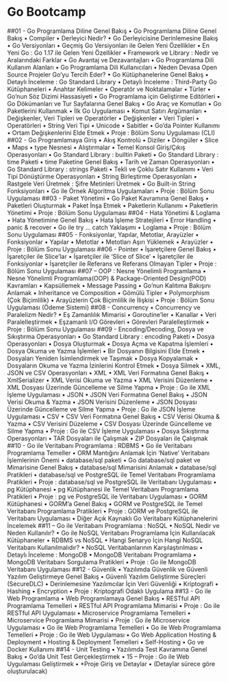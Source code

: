 # Go Bootcamp

##01 - Go Programlama Diline Genel Bakış
	•	Go Programlama Diline Genel Bakış
	•	Compiler
	•	Derleyici Nedir?
	•	Go Derleyicisine Derinlemesine Bakış
	•	Go Versiyonları
	•	Geçmiş Go Versiyonları ile Gelen Yeni Özellikler
	•	En Yeni Go : Go 1.17 ile Gelen Yeni Özellikler
	•	Framework ve Library : Nedir ve Aralarındaki Farklar
	•	Go Avantaj ve Dezavantajları
	•	Go Programlama Dili Kullanım Alanları
	•	Go Programlama Dili Kullanıcıları
	•	Neden Devasa Open Source Projeler Go’yu Tercih Eder?
	•	Go Kütüphanelerine Genel Bakış
	•	Detaylı İnceleme : Go Standard Library
	•	Detaylı İnceleme : Third-Party Go Kütüphaneleri 
	•	Anahtar Kelimeler
	•	Operatör ve Noktalamalar
	•	Türler
	•	Go’nun Söz Dizimi Hassasiyeti
	•	Go Programlama için Geliştirme Editörleri
	•	Go Dökümanları ve Tur Sayfalarına Genel Bakış
	•	Go Araç ve Komutları
	•	Go Paketlerini Kullanmak
	•	İlk Go Uygulaması
	•	Komut Satırı Argümanları
	•	Değişkenler, Veri Tipleri ve Operatörler
	•	Değişkenler
	•	Veri Tipleri
	•	Operatörleri
	•	String Veri Tipi
	•	Unicode
	•	Sabitler
	•	Go’da Pointer Kullanımı
	•	Ortam Değişkenlerini Elde Etmek
	•	Proje : Bölüm Sonu Uygulaması (CLI)
##02 - Go Programlamaya Giriş
	•	Akış Kontrolü
	•	Diziler 
	•	Döngüler
	•	Slice
	•	Maps
	•	type Nesnesi
	•	Alıştırmalar
	•	Temel Konsol Giriş/Çıkış Operasyonları
	•	Go Standard Library : builtin Paketi
	•	Go Standard Library : time Paketi
	•	time Paketine Genel Bakış 
	•	Tarih ve Zaman Operasyonları
	•	Go Standard Library : strings Paketi
	•	Tekli ve Çoklu Satır Kullanımı
	•	Veri Tipi Dönüştürme Operasyonları
	•	String Birleştirme Operasyonları
	•	Rastgele Veri Üretmek : Şifre Metinleri Üretmek
	•	Go Built-in String Fonksiyonları
	•	Go ile Örnek Algoritma Uygulamaları
	•	Proje : Bölüm Sonu Uygulaması
##03 - Paket Yönetimi
	•	Go Paket Kavramına Genel Bakış
	•	Paketleri Oluşturmak
	•	Paket İnşa Etmek
	•	Paketlerin Kullanımı
	•	Paketlerin Yönetimi
	•	Proje : Bölüm Sonu Uygulaması
##04 - Hata Yönetimi & Loglama
	•	Hata Yönetimine Genel Bakış
	•	Hata İşleme Stratejileri
	•	Error Handling
	•	panic & recover
	•	Go ile try … catch Yaklaşımı
	•	Loglama
	•	Proje : Bölüm Sonu Uygulaması
##05 - Fonksiyonlar, Yapılar, Metotlar, Arayüzler
	•	Fonksiyonlar
	•	Yapılar
	•	Metotlar
	•	Metotları Aşırı Yüklemek
	•	Arayüzler
	•	Proje : Bölüm Sonu Uygulaması
##06 - Pointer
	•	İşaretçilere Genel Bakış
	•	İşaretçiler ile Slice’lar
	•	İşaretçiler ile ‘Slice of Slice’
	•	İşaretçiler ile Fonksiyonlar
	•	İşaretçiler ile Referans ve Referans Olmayan Tipler
	•	Proje : Bölüm Sonu Uygulaması
##07 – OOP : Nesne Yönelimli Programlama
	•	Nesne Yönelimli Programlama(OOP) & Package-Oriented Design(POD) Kavramları
	•	Kapsüllemek
	•	Message Passing
	•	Go’nun Kalıtıma Bakışını Anlamak
	•	Inheritance ve Composition
	•	Gömülü Tipler
	•	Polymorphism (Çok Biçimlilik)
	•	Arayüzlerin Çok Biçimlilik ile İlişkisi
	•	Proje : Bölüm Sonu Uygulaması (Ödeme Sistemi)
##08 - Concurrency
	•	Concurrency ve Paralelizm Nedir?
	•	Eş Zamanlılık Mimarisi
	•	Goroutine’ler
	•	Kanallar
	•	Veri Paralelleştirmek
	•	Eşzamanlı I/O Görevleri 
	•	Görevleri Paralelleştirmek
	•	Proje : Bölüm Sonu Uygulaması
##09 - Encoding/Decoding, Dosya ve Sıkıştırma Operasyonları
	•	Go Standard Library : encoding Paketi
	•	Dosya Operasyonları
	•	Dosya Oluşturmak
	•	Dosya Açma ve Kapatma İşlemleri
	•	Dosya Okuma ve Yazma İşlemleri
	•	Bir Dosyanın Bilgisini Elde Etmek
	•	Dosyaları Yeniden İsimlendirmek ve Taşımak
	•	Dosya Kopyalamak
	•	Dosyaların Okuma ve Yazma İzinlerini Kontrol Etmek
	•	Dosya Silmek
	•	XML, JSON ve CSV Operasyonları
	•	XML
	•	XML Veri Formatına Genel Bakış
	•	XmlSerializer
	•	XML Verisi Okuma ve Yazma
	•	XML Verisini Düzenleme
	•	XML Dosyası Üzerinde Güncelleme ve Silme Yapma
	•	Proje : Go ile XML İşleme Uygulaması
	•	JSON
	•	JSON Veri Formatına Genel Bakış
	•	JSON Verisi Okuma & Yazma
	•	JSON Verisini Düzenleme
	•	JSON Dosyası Üzerinde Güncelleme ve Silme Yapma
	•	Proje : Go ile JSON İşleme Uygulaması
	•	CSV
	•	CSV Veri Formatına Genel Bakış
	•	CSV Verisi Okuma & Yazma
	•	CSV Verisini Düzeleme
	•	CSV Dosyası Üzerinde Güncelleme ve Silme Yapma
	•	Proje : Go ile CSV İşleme Uygulaması
	•	Dosya Sıkıştırma Operasyonları
	•	TAR Dosyaları ile Çalışmak
	•	ZIP Dosyaları ile Çalışmak
##10 - Go ile Veritabanı Programlama : RDBMS
	•	Go ile Veritabanı Programlama Temeller
	•	ORM Mantığını Anlamak İçin ‘Native’ Veritabanı İşlemlerinin Önemi
	•	database/sql paketi
	•	Go database/sql paket ve Mimarisine Genel Bakış
	•	database/sql Mimarisini Anlamak
	•	database/sql Pratikleri
	•	database/sql ve PostgreSQL ile Temel Veritabanı Programlama Pratikleri
	•	Proje : database/sql ve PostgreSQL ile Veritabanı Uygulaması
	•	pg Kütüphanesi
	•	pg Kütüphanesi ile Temel Veritabanı Programlama Pratikleri
	•	Proje : pg ve PostgreSQL ile Veritabanı Uygulaması
	•	GORM Kütüphanesi
	•	GORM’a Genel Bakış
	•	GORM ve PostgreSQL ile Temel Veritabanı Programlama Pratikleri
	•	Proje : GORM ve PostgreSQL ile Veritabanı Uygulaması
	•	Diğer Açık Kaynaklı Go Veritabanı Kütüphanelerini İncelemek
##11 – Go ile Veritabanı Programlama : NoSQL
	•	NoSQL Nedir ve Neden Kullanılır?
	•	Go ile NoSQL Veritabanı Programlama İçin Kullanılacak Kütüphaneler
	•	RDBMS vs NoSQL
	•	Hangi Senaryo İçin Hangi NoSQL Veritabanı Kullanılmalıdır?
	•	NoSQL Veritabanlarının Karşılaştırılması
	•	Detaylı İnceleme : MongoDB
	•	MongoDB Veritabanı Programlama
	•	MongoDB Veritabanı Sorgulama Pratikleri
	•	Proje : Go ile MongoDB Veritabanı Uygulaması
##12 - Güvenlik
	•	Yazılımda Güvenlik ve Güvenli Yazılım Geliştirmeye Genel Bakış
	•	Güvenli Yazılım Geliştirme Süreçleri (SecureDLC)
	•	Derinlemesine Yazılımcılar İçin Veri Güvenliği
	•	Kriptografi
	•	Hashing
	•	Encryption
	•	Proje : Kriptografi Odaklı Uygulama
##13 - Go ile Web Programlama
	•	Web Programlamaya Genel Bakış
	•	RESTful API Programlama Temelleri
	•	RESTful API Programlama Mimarisi
	•	Proje : Go ile RESTful API Uygulaması
	•	Microservice Programlama Temelleri
	•	Microservice Programlama Mimarisi
	•	Proje : Go ile Microservice Uygulaması
	•	Go ile Web Programlama Temelleri 
	•	Go ile Web Programlama Temelleri
	•	Proje : Go ile Web Uygulaması
	•	Go Web Application Hosting & Deployment
	•	Hosting & Deployment Temelleri
	•	Self-Hosting
	•	Go ve Docker Kullanımı
##14 - Unit Testing
	•	Yazılımda Test Kavramına Genel Bakış
	•	Go’da Unit Test Gerçekleştirmek
	•	15 – Proje : Go ile Web Uygulaması Geliştirmek
	•	*Proje Giriş ve Detaylar
	•	(Detaylar sürece göre oluşturulacak)

